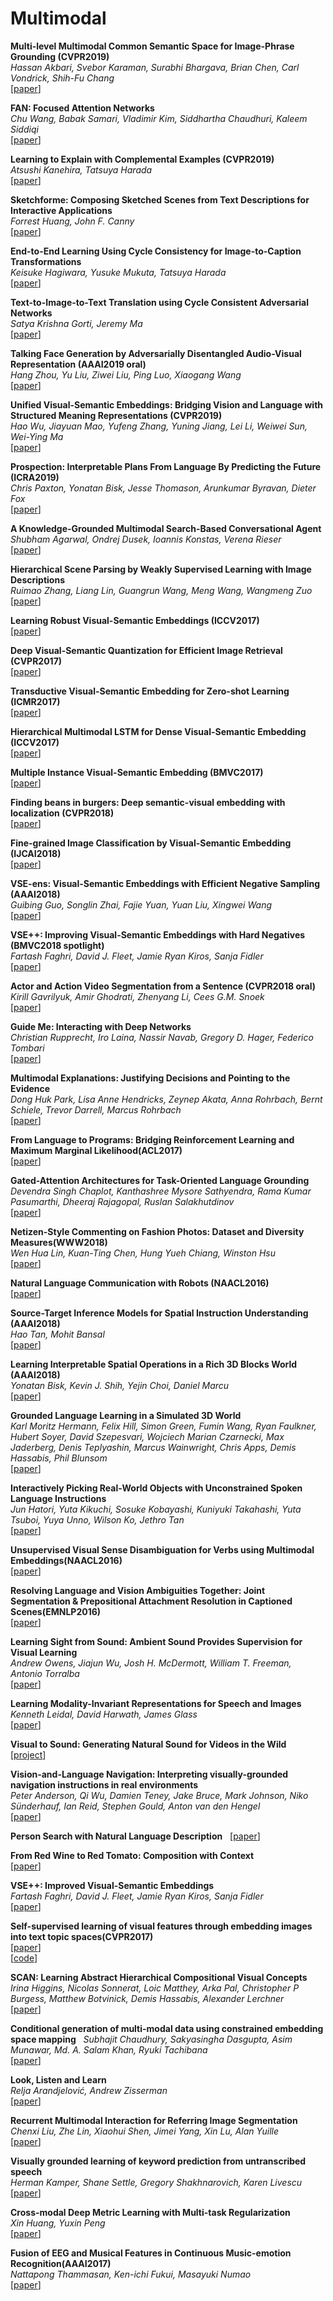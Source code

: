 # Multimodal 

**Multi-level Multimodal Common Semantic Space for Image-Phrase Grounding (CVPR2019)**  
*Hassan Akbari, Svebor Karaman, Surabhi Bhargava, Brian Chen, Carl Vondrick, Shih-Fu Chang*  
[[paper](https://arxiv.org/abs/1811.11683)]  

**FAN: Focused Attention Networks**  
*Chu Wang, Babak Samari, Vladimir Kim, Siddhartha Chaudhuri, Kaleem Siddiqi*  
[[paper](https://arxiv.org/abs/1905.11498)]  

**Learning to Explain with Complemental Examples (CVPR2019)**  
*Atsushi Kanehira, Tatsuya Harada*  
[[paper](https://arxiv.org/abs/1812.01280)]  

**Sketchforme: Composing Sketched Scenes from Text Descriptions for Interactive Applications**  
*Forrest Huang, John F. Canny*  
[[paper](https://arxiv.org/abs/1904.04399)]  

**End-to-End Learning Using Cycle Consistency for Image-to-Caption Transformations**  
*Keisuke Hagiwara, Yusuke Mukuta, Tatsuya Harada*  
[[paper](https://arxiv.org/abs/1903.10118)]  

**Text-to-Image-to-Text Translation using Cycle Consistent Adversarial Networks**  
*Satya Krishna Gorti, Jeremy Ma*  
[[paper](https://arxiv.org/abs/1808.04538)]  

**Talking Face Generation by Adversarially Disentangled Audio-Visual Representation (AAAI2019 oral)**  
*Hang Zhou, Yu Liu, Ziwei Liu, Ping Luo, Xiaogang Wang*  
[[paper](https://arxiv.org/abs/1807.07860)]  

**Unified Visual-Semantic Embeddings: Bridging Vision and Language with Structured Meaning Representations (CVPR2019)**  
*Hao Wu, Jiayuan Mao, Yufeng Zhang, Yuning Jiang, Lei Li, Weiwei Sun, Wei-Ying Ma*  
[[paper](https://arxiv.org/abs/1904.05521)]  

**Prospection: Interpretable Plans From Language By Predicting the Future (ICRA2019)**  
*Chris Paxton, Yonatan Bisk, Jesse Thomason, Arunkumar Byravan, Dieter Fox*  
[[paper](https://arxiv.org/abs/1903.08309)]  

**A Knowledge-Grounded Multimodal Search-Based Conversational Agent**  
*Shubham Agarwal, Ondrej Dusek, Ioannis Konstas, Verena Rieser*  
[[paper](https://arxiv.org/abs/1810.11954)]  

**Hierarchical Scene Parsing by Weakly Supervised Learning with Image Descriptions**  
*Ruimao Zhang, Liang Lin, Guangrun Wang, Meng Wang, Wangmeng Zuo*  
[[paper](https://arxiv.org/abs/1709.09490)]  

**Learning Robust Visual-Semantic Embeddings (ICCV2017)**  
[[paper](http://openaccess.thecvf.com/content_ICCV_2017/papers/Tsai_Learning_Robust_Visual-Semantic_ICCV_2017_paper.pdf)]  

**Deep Visual-Semantic Quantization for Efficient Image Retrieval (CVPR2017)**  
[[paper](http://openaccess.thecvf.com/content_cvpr_2017/papers/Cao_Deep_Visual-Semantic_Quantization_CVPR_2017_paper.pdf)]  

**Transductive Visual-Semantic Embedding for Zero-shot Learning (ICMR2017)**  
[[paper](https://dl.acm.org/citation.cfm?id=3078977)]  

**Hierarchical Multimodal LSTM for Dense Visual-Semantic Embedding (ICCV2017)**  
[[paper](http://www.ganghua.org/publication/ICCV17c.pdf)]  

**Multiple Instance Visual-Semantic Embedding (BMVC2017)**  
[[paper](http://web.cs.ucla.edu/~zhou.ren/Zhou_bmvc17_paper.pdf)]  

**Finding beans in burgers: Deep semantic-visual embedding with localization (CVPR2018)**   
[[paper](http://openaccess.thecvf.com/content_cvpr_2018/CameraReady/3272.pdf)]  

**Fine-grained Image Classification by Visual-Semantic Embedding (IJCAI2018)**  
[[paper](https://www.ijcai.org/proceedings/2018/0145.pdf)]  

**VSE-ens: Visual-Semantic Embeddings with Efficient Negative Sampling (AAAI2018)**  
*Guibing Guo, Songlin Zhai, Fajie Yuan, Yuan Liu, Xingwei Wang*  
[[paper](https://arxiv.org/abs/1801.01632)]  

**VSE++: Improving Visual-Semantic Embeddings with Hard Negatives (BMVC2018 spotlight)**  
*Fartash Faghri, David J. Fleet, Jamie Ryan Kiros, Sanja Fidler*  
[[paper](https://arxiv.org/abs/1707.05612)]  

**Actor and Action Video Segmentation from a Sentence (CVPR2018 oral)**  
*Kirill Gavrilyuk, Amir Ghodrati, Zhenyang Li, Cees G.M. Snoek*  
[[paper](https://arxiv.org/abs/1803.07485)]  

**Guide Me: Interacting with Deep Networks**  
*Christian Rupprecht, Iro Laina, Nassir Navab, Gregory D. Hager, Federico Tombari*  
[[paper](https://arxiv.org/abs/1803.11544)]  

**Multimodal Explanations: Justifying Decisions and Pointing to the Evidence**  
*Dong Huk Park, Lisa Anne Hendricks, Zeynep Akata, Anna Rohrbach, Bernt Schiele, Trevor Darrell, Marcus Rohrbach*  
[[paper](https://arxiv.org/abs/1802.08129)]  

**From Language to Programs: Bridging Reinforcement Learning and Maximum Marginal Likelihood(ACL2017)**  
[[paper](http://aclweb.org/anthology/P/P17/P17-1097.pdf)]  

**Gated-Attention Architectures for Task-Oriented Language Grounding**  
*Devendra Singh Chaplot, Kanthashree Mysore Sathyendra, Rama Kumar Pasumarthi, Dheeraj Rajagopal, Ruslan Salakhutdinov*  
[[paper](https://arxiv.org/abs/1706.07230)]  

**Netizen-Style Commenting on Fashion Photos: Dataset and Diversity Measures(WWW2018)**  
*Wen Hua Lin, Kuan-Ting Chen, Hung Yueh Chiang, Winston Hsu*  
[[paper](https://arxiv.org/abs/1801.10300)]  

**Natural Language Communication with Robots (NAACL2016)**  
[[paper](http://www.aclweb.org/anthology/N16-1089)]  

**Source-Target Inference Models for Spatial Instruction Understanding (AAAI2018)**  
*Hao Tan, Mohit Bansal*  
[[paper](https://arxiv.org/abs/1707.03804)]  

**Learning Interpretable Spatial Operations in a Rich 3D Blocks World (AAAI2018)**  
*Yonatan Bisk, Kevin J. Shih, Yejin Choi, Daniel Marcu*  
[[paper](https://arxiv.org/abs/1712.03463)]  

**Grounded Language Learning in a Simulated 3D World**  
*Karl Moritz Hermann, Felix Hill, Simon Green, Fumin Wang, Ryan Faulkner, Hubert Soyer, David Szepesvari, Wojciech Marian Czarnecki, Max Jaderberg, Denis Teplyashin, Marcus Wainwright, Chris Apps, Demis Hassabis, Phil Blunsom*  
[[paper](https://arxiv.org/abs/1706.06551)]  

**Interactively Picking Real-World Objects with Unconstrained Spoken Language Instructions**  
*Jun Hatori, Yuta Kikuchi, Sosuke Kobayashi, Kuniyuki Takahashi, Yuta Tsuboi, Yuya Unno, Wilson Ko, Jethro Tan*  
[[paper](https://arxiv.org/abs/1710.06280)]  

**Unsupervised Visual Sense Disambiguation for Verbs using Multimodal Embeddings(NAACL2016)**  
[[paper](http://www.aclweb.org/anthology/N16-1022)]  

**Resolving Language and Vision Ambiguities Together: Joint Segmentation & Prepositional Attachment Resolution in Captioned Scenes(EMNLP2016)**  
[[paper](http://www.aclweb.org/anthology/D16-1156)]  

**Learning Sight from Sound: Ambient Sound Provides Supervision for Visual Learning**  
*Andrew Owens, Jiajun Wu, Josh H. McDermott, William T. Freeman, Antonio Torralba*  
[[paper](https://arxiv.org/abs/1712.07271v1)]  

**Learning Modality-Invariant Representations for Speech and Images**  
*Kenneth Leidal, David Harwath, James Glass*  
[[paper](https://arxiv.org/abs/1712.03897)]  

**Visual to Sound: Generating Natural Sound for Videos in the Wild**  
[[project](http://bvision11.cs.unc.edu/bigpen/yipin/visual2sound_webpage/visual2sound.html)]  

**Vision-and-Language Navigation: Interpreting visually-grounded navigation instructions in real environments**  
*Peter Anderson, Qi Wu, Damien Teney, Jake Bruce, Mark Johnson, Niko Sünderhauf, Ian Reid, Stephen Gould, Anton van den Hengel*  
[[paper](https://arxiv.org/abs/1711.07280)]  

**Person Search with Natural Language Description**  
[[paper](http://openaccess.thecvf.com/content_cvpr_2017/papers/Li_Person_Search_With_CVPR_2017_paper.pdf)]  

**From Red Wine to Red Tomato: Composition with Context**  
[[paper](http://www.cs.cmu.edu/~imisra/data/composing_cvpr17.pdf)]  

**VSE++: Improved Visual-Semantic Embeddings**  
*Fartash Faghri, David J. Fleet, Jamie Ryan Kiros, Sanja Fidler*  
[[paper](https://arxiv.org/abs/1707.05612)]  

**Self-supervised learning of visual features through embedding images into text topic spaces(CVPR2017)**  
[[paper](https://arxiv.org/pdf/1705.08631.pdf)]  
[[code](https://github.com/lluisgomez/TextTopicNet)]  

**SCAN: Learning Abstract Hierarchical Compositional Visual Concepts**  
*Irina Higgins, Nicolas Sonnerat, Loic Matthey, Arka Pal, Christopher P Burgess, Matthew Botvinick, Demis Hassabis, Alexander Lerchner*  
[[paper](https://arxiv.org/abs/1707.03389)]  

**Conditional generation of multi-modal data using constrained embedding space mapping**  
*Subhajit Chaudhury, Sakyasingha Dasgupta, Asim Munawar, Md. A. Salam Khan, Ryuki Tachibana*  
[[paper](https://arxiv.org/abs/1707.00860)]  

**Look, Listen and Learn**  
*Relja Arandjelović, Andrew Zisserman*  
[[paper](https://arxiv.org/abs/1705.08168)]  

**Recurrent Multimodal Interaction for Referring Image Segmentation**  
*Chenxi Liu, Zhe Lin, Xiaohui Shen, Jimei Yang, Xin Lu, Alan Yuille*  
[[paper](https://arxiv.org/abs/1703.07939)]  

**Visually grounded learning of keyword prediction from untranscribed speech**  
*Herman Kamper, Shane Settle, Gregory Shakhnarovich, Karen Livescu*  
[[paper](https://arxiv.org/abs/1703.08136v1)]  

**Cross-modal Deep Metric Learning with Multi-task Regularization**  
*Xin Huang, Yuxin Peng*  
[[paper](https://arxiv.org/abs/1703.07026)]  

**Fusion of EEG and Musical Features in Continuous Music-emotion Recognition(AAAI2017)**  
*Nattapong Thammasan, Ken-ichi Fukui, Masayuki Numao*  
[[paper](https://arxiv.org/abs/1611.10120)]  

